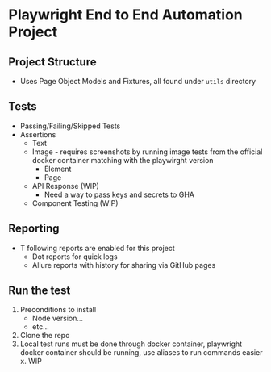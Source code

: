 # Playwright End to End Automation Project
## Project Structure
- Uses Page Object Models and Fixtures, all found under `utils` directory
## Tests
- Passing/Failing/Skipped Tests
- Assertions
  - Text
  - Image - requires screenshots by running image tests from the official docker container matching with the playwirght version
    - Element
    - Page
  - API Response (WIP)
    - Need a way to pass keys and secrets to GHA
  - Component Testing (WIP)
## Reporting
- T following reports are enabled for this project
  - Dot reports for quick logs
  - Allure reports with history for sharing via GitHub pages
## Run the test
1. Preconditions to install
    - Node version...
    - etc...
2. Clone the repo
3. Local test runs must be done through docker container, playwright docker container should be running, use aliases to run commands easier
x. WIP
